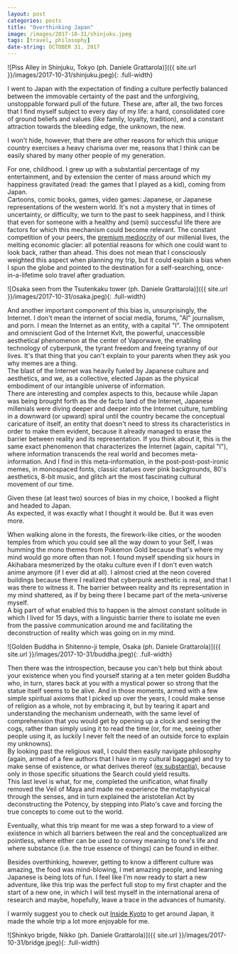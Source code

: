 ```yaml
---
layout: post
categories: posts
title: "Overthinking Japan"
image: /images/2017-10-31/shinjuku.jpeg
tags: [travel, philosophy]
date-string: OCTOBER 31, 2017
---
```


![Piss Alley in Shinjuku, Tokyo (ph. Daniele Grattarola)]({{ site.url }}/images/2017-10-31/shinjuku.jpeg){: .full-width}

I went to Japan with the expectation of finding a culture perfectly balanced 
between the immovable certainty of the past and the unforgiving, unstoppable
forward pull of the future. These are, after all, the two forces that I find myself subject to every day of my life: a hard, consolidated core of ground beliefs and values (like family, loyalty, tradition), and a constant attraction towards the bleeding edge, the unknown, the new. 

I won't hide, however, that there are other reasons for which this unique country exercises a heavy charisma over me, reasons that I think can be easily shared by many other people of my generation.  
<!--more-->

For one, childhood. I grew up with a substantial percentage of my entertainment, and by extension the center of mass around which my happiness gravitated (read: the games that I played as a kid), coming from Japan.  
Cartoons, comic books, games, video games: Japanese, or Japanese representations of the western world. 
It's not a mystery that in times of uncertainty, or difficulty, we turn to the past to seek happiness, and I think that even for someone with a healthy and (semi) successful life there are factors for which this mechanism could become relevant. The constant competition of your peers, the [premium mediocrity](https://ribbonfarm.com/2017/08/17/the-premium-mediocre-life-of-maya-millenial/) of our millenial lives, the melting economic glacier: all potential reasons for which one could want to look back, rather than ahead. 
This does not mean that I consciously weighted this aspect when planning my trip, but it could explain a bias when I spun the globe and pointed to the destination for a self-searching, once-in-a-lifetime solo travel after graduation.

![Osaka seen from the Tsutenkaku tower (ph. Daniele Grattarola)]({{ site.url }}/images/2017-10-31/osaka.jpeg){: .full-width}

And another important component of this bias is, unsurprisingly, the Internet. 
I don't mean the internet of social media, forums, "AI" journalism, and porn. I mean the Internet as an entity, with a capital "I". The omnipotent and omniscient God of the Internet Kvlt, the powerful, unaccessible aesthetical phenomenon at the center of Vaporwave, the enabling technology of cyberpunk, the tyrant freedom and freeing tyranny of our lives. It's that thing that you can't explain to your parents when they ask you why memes are a thing.  
The blast of the Internet was heavily fueled by Japanese culture and aesthetics, and we, as a collective, elected Japan as the physical embodiment of our intangible universe of information.  
There are interesting and complex aspects to this, because while Japan was being brought forth as the de facto land of the Internet, Japanese millenials were diving deeper and deeper into the Internet culture, tumbling in a downward (or upward) spiral until the country became the conceptual caricature of itself, an entity that doesn't need to stress its characteristics in order to make them evident, because it already managed to erase the barrier between reality and its representation. If you think about it, this is the same exact phenomenon that characterizes the Internet (again, capital "I"), where information transcends the real world and becomes meta-information. 
And I find in this meta-information, in the post-post-post-ironic memes, in monospaced fonts, classic statues over pink backgrounds, 80's aesthetics, 8-bit music, and glitch art the most fascinating cultural movement of our time. 

Given these (at least two) sources of bias in my choice, I booked a flight and headed to Japan.  
As expected, it was exactly what I thought it would be. But it was even more. 

When walking alone in the forests, the firework-like cities, or the wooden temples from which you could see all the way down to your Self, I was humming the mono themes from Pokemon Gold because that's where my mind would go more often than not. I found myself spending six hours in Akihabara mesmerized by the otaku culture even if I don't even watch anime anymore (if I ever did at all). I almost cried at the neon covered buildings because there I realized that cyberpunk aesthetic is real, and that I was there to witness it. The barrier between reality and its representation in my mind shattered, as if by being there I became part of the meta-universe myself.  
A big part of what enabled this to happen is the almost constant solitude in which I lived for 15 days, with a linguistic barrier there to isolate me even from the passive communication around me and facilitating the deconstruction of reality which was going on in my mind.  

![Golden Buddha in Shitenno-ji temple, Osaka (ph. Daniele Grattarola)]({{ site.url }}/images/2017-10-31/buddha.jpeg){: .full-width}

Then there was the introspection, because you can't help but think about your existence when you find yourself staring at a ten meter golden Buddha who, in turn, stares back at you with a mystical power so strong that the statue itself seems to be alive. And in those moments, armed with a few simple spiritual axioms that I picked up over the years, I could make sense of religion as a whole, not by embracing it, but by tearing it apart and understanding the mechanism underneath, with the same level of comprehension that you would get by opening up a clock and seeing the cogs, rather than simply using it to read the time (or, for me, seeing other people using it, as luckily I never felt the need of an outside force to explain my unknowns).  
By looking past the religious wall, I could then easily navigate philosophy (again, armed of a few authors that I have in my cultural baggage) and try to make sense of existence, or what derives thereof ([ex substantia](http://exsubstantia.com/about)), because only in those specific situations the Search could yield results.  
This last level is what, for me, completed the unification, what finally removed the Veil of Maya and made me experience the metaphysical through the senses, and in turn explained the aristotelian Act by deconstructing the Potency, by stepping into Plato's cave and forcing the true concepts to come out to the world. 

Eventually, what this trip meant for me was a step forward to a view of existence in which all barriers between the real and the conceptualized are pointless, where either can be used to convey meaning to one's life and where substance (i.e. the true essence of things) can be found in either.  

Besides overthinking, however, getting to know a different culture was amazing, the food was mind-blowing, I met amazing people, and learning Japanese is being lots of fun. I feel like I'm now ready to start a new adventure, like this trip was the perfect full stop to my first chapter and the start of a new one, in which I will test myself in the international arena of research and maybe, hopefully, leave a trace in the advances of humanity. 

I warmly suggest you to check out [Inside Kyoto](https://insidekyoto.com) to get around Japan, it made the whole trip a lot more enjoyable for me.

![Shinkyo brigde, Nikko (ph. Daniele Grattarola)]({{ site.url }}/images/2017-10-31/bridge.jpeg){: .full-width}
